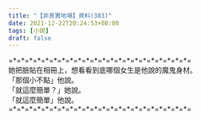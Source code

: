 ```yaml
---
title: "【非真實地場】資料(383)"
date: 2021-12-22T20:24:53+08:00
tags: [小說]
draft: false
---
```


=\*=\*=\*=\*=\*=\*=\*=\*=\*=\*=\*=\*=\*=\*=\*=\*=\*=\*=\*=\*=\*=\*=  
她把臉貼在相冊上，想看看到底哪個女生是他說的魔鬼身材。  
「那個小不點」他說。  
「就這麼簡單？」她說。  
「就這麼簡單」他說。  
=\*=\*=\*=\*=\*=\*=\*=\*=\*=\*=\*=\*=\*=\*=\*=\*=\*=\*=\*=\*=\*=\*=  